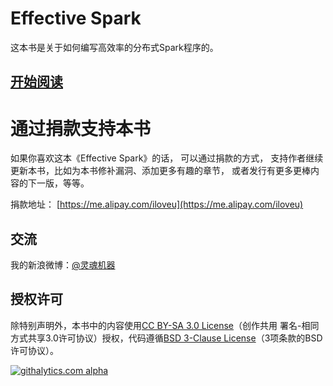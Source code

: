 # Effective Spark

这本书是关于如何编写高效率的分布式Spark程序的。

## [开始阅读](table-of-contents.md)


# 通过捐款支持本书
如果你喜欢这本《Effective Spark》的话， 可以通过捐款的方式， 支持作者继续更新本书，比如为本书修补漏洞、添加更多有趣的章节， 或者发行有更多更棒内容的下一版，等等。

捐款地址： [https://me.alipay.com/iloveu](https://me.alipay.com/iloveu)


## 交流
我的新浪微博：[@灵魂机器](http://weibo.com/soulmachine)


## 授权许可
除特别声明外，本书中的内容使用[CC BY-SA 3.0 License](http://creativecommons.org/licenses/by-sa/3.0/)（创作共用 署名-相同方式共享3.0许可协议）授权，代码遵循[BSD 3-Clause License](<https://github.com/astaxie/build-web-application-with-golang/blob/master/LICENSE.md>)（3项条款的BSD许可协议）。


[![githalytics.com alpha](https://cruel-carlota.pagodabox.com/0678aff329785cea3780e3a8238c9e8d "githalytics.com")](http://githalytics.com/soulmachine/effective-spark)


